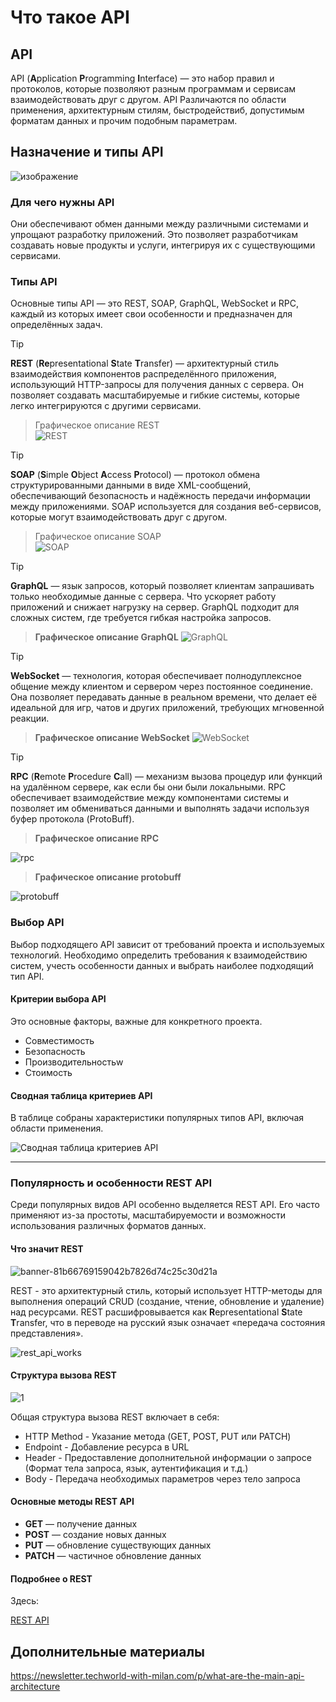 # Что такое API

## API

API (**A**pplication **P**rogramming **I**nterface) — это набор правил и протоколов, которые позволяют разным программам и сервисам взаимодействовать друг с другом.
API Различаются по области применения, архитектурным стилям, быстродействиб, допустимым форматам данных и прочим подобным параметрам.

## Назначение и типы API

![изображение](https://github.com/user-attachments/assets/30a5e487-1af4-45de-8505-160cb332055d)


### Для чего нужны API

Они обеспечивают обмен данными между различными системами и упрощают разработку приложений. 
Это позволяет разработчикам создавать новые продукты и услуги, интегрируя их с существующими сервисами.

### Типы API

Основные типы API — это REST, SOAP, GraphQL, WebSocket и RPC, каждый из которых имеет свои особенности и предназначен для определённых задач.

> [!TIP]
> **REST** (**Re**presentational **S**tate **T**ransfer) — архитектурный стиль взаимодействия компонентов распределённого приложения, использующий HTTP-запросы для получения данных с сервера. 
    Он позволяет создавать масштабируемые и гибкие системы, которые легко интегрируются с другими сервисами.
    
>Графическое описание REST    
![REST](https://github.com/archdocspec/featuredocumentation/blob/main/general_documentation/assets/RESTdescr.jpg "REST API")

> [!TIP]
> **SOAP** (**S**imple **O**bject **A**ccess **P**rotocol) — протокол обмена структурированными данными в виде XML-сообщений, обеспечивающий безопасность и надёжность передачи информации между приложениями. 
    SOAP используется для создания веб-сервисов, которые могут взаимодействовать друг с другом.

>Графическое описание SOAP    
![SOAP](https://github.com/archdocspec/featuredocumentation/blob/main/general_documentation/assets/soap.png "SOAP")


> [!TIP]
> **GraphQL** — язык запросов, который позволяет клиентам запрашивать только необходимые данные с сервера. 
    Что ускоряет работу приложений и снижает нагрузку на сервер. 
GraphQL подходит для сложных систем, где требуется гибкая настройка запросов.

>**Графическое описание GraphQL**
![GraphQL](https://github.com/archdocspec/featuredocumentation/blob/main/general_documentation/assets/graphql.png "GraphQL")

> [!TIP]
> **WebSocket** — технология, которая обеспечивает полнодуплексное общение между клиентом и сервером через постоянное соединение. 
Она позволяет передавать данные в реальном времени, что делает её идеальной для игр, чатов и других приложений, требующих мгновенной реакции.

> **Графическое описание WebSocket**
![WebSocket](https://github.com/archdocspec/featuredocumentation/blob/main/general_documentation/assets/http_websocket.png "GraphQL")

> [!TIP]
> **RPC** (**R**emote **P**rocedure **C**all) — механизм вызова процедур или функций на удалённом сервере, как если бы они были локальными. 
RPC обеспечивает взаимодействие между компонентами системы и позволяет им обмениваться данными и выполнять задачи используя буфер протокола (ProtoBuff).

> **Графическое описание RPC**
> 
![rpc](https://github.com/archdocspec/featuredocumentation/blob/main/general_documentation/assets/RPC.jpg "RPC")

>**Графическое описание protobuff**

![protobuff](https://github.com/archdocspec/featuredocumentation/blob/main/general_documentation/assets/protobuff.jpg "protobuff")

### Выбор API

Выбор подходящего API зависит от требований проекта и используемых технологий. 
Необходимо определить требования к взаимодействию систем, учесть особенности данных и выбрать наиболее подходящий тип API.

#### Критерии выбора API

Это основные факторы, важные для конкретного проекта.

* Совместимость
* Безопасность
* Производительностьw
* Стоимость
  
#### Сводная таблица критериев API

В таблице собраны характеристики популярных типов API, включая области применения.

![Сводная таблица критериев API](https://github.com/archdocspec/featuredocumentation/blob/main/general_documentation/assets/main_api_types.jpg "Сводная таблица критериев API")

----

### Популярность и особенности REST API

Среди популярных видов API особенно выделяется REST API. 
Его часто применяют из-за простоты, масштабируемости и возможности использования различных форматов данных.

#### Что значит REST

![banner-81b66769159042b7826d74c25c30d21a](https://github.com/user-attachments/assets/316a14de-a89c-4fd6-8b4f-6052148ceab0)


REST - это архитектурный стиль, который использует HTTP-методы для выполнения операций CRUD (создание, чтение, обновление и удаление) над ресурсами.
REST расшифровывается как **R**epresentational **S**tate **T**ransfer, что в переводе на русский язык означает «передача состояния представления».

![rest_api_works](https://github.com/user-attachments/assets/0036331f-c8fe-4eb3-b8d3-5b0757825896)


#### Структура вызова REST

![1](https://github.com/user-attachments/assets/ad19e5d9-518f-48d8-bf84-1e6bf3898670)


Общая структура вызова REST включает в себя:

* HTTP Method - Указание метода (GET, POST, PUT или PATCH)
* Endpoint - Добавление ресурса в URL
* Header - Предоставление дополнительной информации о запросе (Формат тела запроса, язык, аутентификация и т.д.)
* Body - Передача необходимых параметров через тело запроса



#### Основные методы REST API

* **GET** — получение данных    
* **POST** — создание новых данных    
* **PUT** — обновление существующих данных
* **PATCH** — частичное обновление данных

#### Подробнее о REST

Здесь:

[REST API](https://github.com/archdocspec/featuredocumentation/blob/main/general_documentation/WhatisRESTAPI.md "Что такое REST API")

## Дополнительные материалы

https://newsletter.techworld-with-milan.com/p/what-are-the-main-api-architecture
